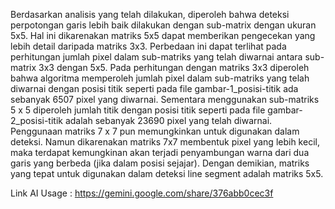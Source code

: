 Berdasarkan analisis yang telah dilakukan, diperoleh bahwa deteksi perpotongan garis lebih baik dilakukan dengan sub-matrix dengan ukuran 5x5. Hal ini dikarenakan matriks 5x5 dapat memberikan pengecekan yang lebih detail daripada matriks 3x3. Perbedaan ini dapat terlihat pada perhitungan jumlah pixel dalam sub-matriks yang telah diwarnai antara sub-matrix 3x3 dengan 5x5. Pada perhitungan dengan matriks 3x3 diperoleh bahwa algoritma memperoleh jumlah pixel dalam sub-matriks yang telah diwarnai dengan posisi titik seperti pada file gambar-1_posisi-titik ada sebanyak 6507 pixel yang diwarnai. Sementara menggunakan sub-matriks 5 x 5 diperoleh jumlah titik dengan posisi titik seperti pada file gambar-2_posisi-titik adalah sebanyak 23690 pixel yang telah diwarnai. 
Penggunaan matriks 7 x 7 pun memungkinkan untuk digunakan dalam deteksi. Namun dikarenakan matriks 7x7 membentuk pixel yang lebih kecil, maka terdapat kemungkinan akan terjadi penyambungan warna dari dua garis yang berbeda (jika dalam posisi sejajar). Dengan demikian, matriks yang tepat untuk digunakan dalam deteksi line segment adalah matriks 5x5.

Link AI Usage :
https://gemini.google.com/share/376abb0cec3f